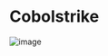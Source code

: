 # Cobolstrike
![image](https://github.com/Jimmy01240397/CTF-writeup/assets/57281249/1e40d056-ea16-498e-a9eb-aef6815d33a9)

